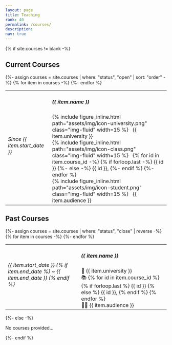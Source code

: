 ```yaml
---
layout: page
title: Teaching
rank: 40
permalink: /courses/
description: 
nav: true
---
```


<div class="news">
  {% if site.courses != blank -%} 
    <h2 class="category">Current Courses</h2>
    <div class="table-responsive">
      <table class="table table-sm table-borderless">
      {%- assign courses = site.courses | where: "status", "open" | sort: "order" -%}
      {% for item in courses -%} 
        <tr align="left">
          <th scope="row"><h6><label class="badge">Since {{ item.start_date }}</label></h6></th>
          <td>
            <h5> {{ item.name }} </h5>
            {% include figure_inline.html path="assets/img/icon-university.png" class="img-fluid" width=15 %} &nbsp; {{ item.university }} <br>
            {% include figure_inline.html path="assets/img/icon-class.png"      class="img-fluid" width=15 %} &nbsp; 
                {% for id in item.course_id -%} 
                  {% if forloop.last -%}
                    {{ id }}
                  {%- else -%}
                    {{ id }}, 
                  {%- endif %}
                {%- endfor %} <br>
            {% include figure_inline.html path="assets/img/icon-student.png"    class="img-fluid" width=15 %} &nbsp; {{ item.audience }} <br>
          </td>
        </tr>
      {%- endfor %} 
      </table>
    </div>
    <!-- ----------------Past Courses---------------- -->
    <h2 class="category">Past Courses</h2>
    <div class="table-responsive">
      <table class="table table-sm table-borderless">
      {%- assign courses = site.courses | where: "status", "close" | reverse -%}
      {% for item in courses -%} 
        <tr align="left">
          <th scope="row">
            <h6><label class="badge">
              {{ item.start_date }}
            {% if item.end_date %}
               ~ {{ item.end_date }}
            {% endif %}
            </label></h6>
          </th>
          <td>
            <h5> {{ item.name }} </h5>
            🏫  {{ item.university }} <br>
            📚  {% for id in item.course_id %} 
                  {% if forloop.last %}
                    {{ id }}
                  {% else %}
                    {{ id }}, 
                  {% endif %}
                {% endfor %} <br>
            🧑‍🎓  {{ item.audience }} <br>
          </td>
        </tr>
      {%- endfor %} 
      </table>
    </div>
  {%- else -%} 
    <p>No courses provided...</p>
  {%- endif %} 
</div>


